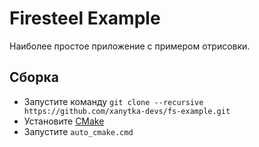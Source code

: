 # Firesteel Example
Наиболее простое приложение с примером отрисовки.

## Сборка
* Запустите команду `git clone --recursive https://github.com/xanytka-devs/fs-example.git`
* Установите [CMake](https://cmake.org/)
* Запустите `auto_cmake.cmd`
